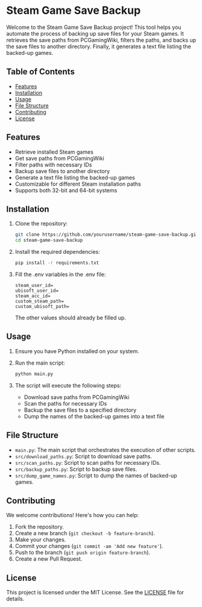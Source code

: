 # Steam Game Save Backup

Welcome to the Steam Game Save Backup project! This tool helps you automate the process of backing up save files for your Steam games. It retrieves the save paths from PCGamingWiki, filters the paths, and backs up the save files to another directory. Finally, it generates a text file listing the backed-up games.

## Table of Contents

- [Features](#features)
- [Installation](#installation)
- [Usage](#usage)
- [File Structure](#file-structure)
- [Contributing](#contributing)
- [License](#license)

## Features

- Retrieve installed Steam games
- Get save paths from PCGamingWiki
- Filter paths with necessary IDs
- Backup save files to another directory
- Generate a text file listing the backed-up games
- Customizable for different Steam installation paths
- Supports both 32-bit and 64-bit systems

## Installation

1. Clone the repository:

   ```sh
   git clone https://github.com/yourusername/steam-game-save-backup.git
   cd steam-game-save-backup
   ```

2. Install the required dependencies:

   ```sh
   pip install -r requirements.txt
   ```

3. Fill the .env variables in the .env file:

    ```plaintext
    steam_user_id=
    ubisoft_user_id=
    steam_acc_id=
    custom_steam_path=
    custom_ubisoft_path=
    ```
    The other values should already be filled up.

## Usage

1. Ensure you have Python installed on your system.

2. Run the main script:

   ```sh
   python main.py
   ```

3. The script will execute the following steps:
   - Download save paths from PCGamingWiki
   - Scan the paths for necessary IDs
   - Backup the save files to a specified directory
   - Dump the names of the backed-up games into a text file

## File Structure

- `main.py`: The main script that orchestrates the execution of other scripts.
- `src/download_paths.py`: Script to download save paths.
- `src/scan_paths.py`: Script to scan paths for necessary IDs.
- `src/backup_paths.py`: Script to backup save files.
- `src/dump_game_names.py`: Script to dump the names of backed-up games.

## Contributing

We welcome contributions! Here's how you can help:

1. Fork the repository.
2. Create a new branch (`git checkout -b feature-branch`).
3. Make your changes.
4. Commit your changes (`git commit -am 'Add new feature'`).
5. Push to the branch (`git push origin feature-branch`).
6. Create a new Pull Request.

## License

This project is licensed under the MIT License. See the [LICENSE](LICENSE) file for details.